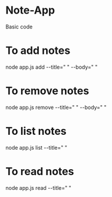 # Note-App
Basic code




# To add notes

node app.js add --title=" " --body=" "


# To remove notes
node app.js remove --title=" " --body=" "


# To list notes
node app.js list --title=" "


# To read notes
node app.js read --title=" "
